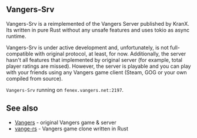 ## Vangers-Srv

Vangers-Srv is a reimplemented of the Vangers Server published by KranX. Its written in pure Rust without any unsafe features and uses tokio as async runtime.

Vangers-Srv is under active development and, unfortunately, is not full-compatible with original protocol, at least, for now. Additionally, the server hasn't all features that implemented by original server (for example, total player ratings are missed).
However, the server is playable and you can play with your friends using any Vangers game client (Steam, GOG or your own compiled from source).

`Vangers-Srv` running on `fenex.vangers.net:2197`.

## See also
* [Vangers](https://github.com/KranX/Vangers/) - original Vangers game & server
* [vange-rs](https://github.com/kvark/vange-rs) - Vangers game clone written in Rust
